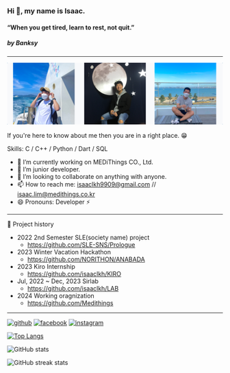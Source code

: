### Hi 👋, my name is Isaac.
#### “When you get tired, learn to rest, not quit.” 
##### by Banksy

-------------------

<img src="https://github.com/isaaclkh/isaaclkh.github.io/blob/main/img/banner.jpg">

If you're here to know about me then you are in a right place. 😁

Skills: C / C++ / Python / Dart / SQL

- 🔭 I’m currently working on MEDiThings CO., Ltd.
- 🌱 I’m junior developer.
- 👯 I’m looking to collaborate on anything with anyone.
- 📫 How to reach me: isaaclkh9909@gmail.com // isaac.lim@medithings.co.kr
- 😄 Pronouns: Developer ⚡️

-------------

🥳 Project history

- 2022 2nd Semester SLE(society name) project
  - https://github.com/SLE-SNS/Prologue
- 2023 Winter Vacation Hackathon
  - https://github.com/NORITHON/ANABADA
- 2023 Kiro Internship
  - https://github.com/isaaclkh/KIRO
- Jul, 2022 ~ Dec, 2023 Sirlab
  - https://github.com/isaaclkh/LAB
- 2024 Working oragnization
  - https://github.com/Medithings

------------

[<img src='https://cdn.jsdelivr.net/npm/simple-icons@3.0.1/icons/github.svg' alt='github' height='40'>](https://github.com/isaaclkh)  [<img src='https://cdn.jsdelivr.net/npm/simple-icons@3.0.1/icons/facebook.svg' alt='facebook' height='40'>](https://www.facebook.com/임건호)  [<img src='https://cdn.jsdelivr.net/npm/simple-icons@3.0.1/icons/instagram.svg' alt='instagram' height='40'>](https://www.instagram.com/gun_9909/) 

[![Top Langs](https://github-readme-stats.vercel.app/api/top-langs/?username=isaaclkh)](https://github.com/anuraghazra/github-readme-stats)

![GitHub stats](https://github-readme-stats.vercel.app/api?username=isaaclkh&show_icons=true)  

![GitHub streak stats](https://github-readme-streak-stats.herokuapp.com/?user=isaaclkh)  
